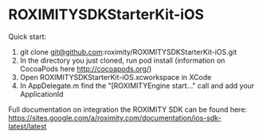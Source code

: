 ROXIMITYSDKStarterKit-iOS
==============

Quick start:

1.  git clone git@github.com:roximity/ROXIMITYSDKStarterKit-iOS.git
2.  In the directory you just cloned, run pod install (information on CocoaPods here http://cocoapods.org/)
3.  Open ROXIMITYSDKStarterKit-iOS.xcworkspace in XCode
4.  In AppDelegate.m find the "[ROXIMITYEngine start..." call and add your ApplicationId

Full documentation on integration the ROXIMITY SDK can be found here: https://sites.google.com/a/roximity.com/documentation/ios-sdk-latest/latest
